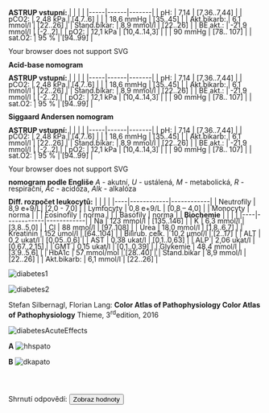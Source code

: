 <div class="w3-row">
<div class="w3-col l7 m7 s12">

<bdl-tabs idlist="astrup2,astrup,astrup3,biochemie,diabetes,patogenesis" titlelist="ASTRUP pH pCO2,ASTRUP pH HCO3-,ASTRUP BE pCO2,Biochemie,Patofyziologie DM,Patogeneze"></bdl-tabs>
<div id="astrup" style="line-height:0.9">
<div class="w3-third">
    <div class="w3-sand ">

**ASTRUP vstupní:**
| |  | |
|-----|------|-------|
| pH: |  7,14 | [7,36..7,44] |
| pCO2: | 2,48 kPa | [4,7..6] |
| | 18,6 mmHg | [35..45] |
| Akt.bikarb: | 6,1 mmol/l | [22..26] |
| Stand.bikar: | 8,9 mmol/l | [22..26] |
| BE akt.: |  -21,9 mmol/l | [-2..2] |
| pO2: | 12,1 kPa | [10,4..14,3] |
| | 90 mmHg | [78.. 107] |
| sat.O2: | 95 % | [94..99] |
</div>
</div><div class="w3-twothird">
<object id="mySvg" type="image/svg+xml" data="screen/Acid-base_nomogramK1.svg" style="width:95%">
  Your browser does not support SVG
</object>

**Acid-base nomogram**
</div>
</div>
<div id="astrup2" style="line-height:0.9">
<div class="w3-third">
    <div class="w3-sand ">

**ASTRUP vstupní:**
| |  | |
|-----|------|-------|
| pH: |  7,14 | [7,36..7,44] |
| pCO2: | 2,48 kPa | [4,7..6] |
| | 18,6 mmHg | [35..45] |
| Akt.bikarb: | 6,1 mmol/l | [22..26] |
| Stand.bikar: | 8,9 mmol/l | [22..26] |
| BE akt.: |  -21,9 mmol/l | [-2..2] |
| pO2: | 12,1 kPa | [10,4..14,3] |
| | 90 mmHg | [78.. 107] |
| sat.O2: | 95 % | [94..99] |

  </div>
</div><div class="w3-twothird">

<bdl-sachart fromid="idfmi" refindex="9,3" convertors="1,1,0;1,133.322" width="250" height="250" p-H="6.9" p-c-o2="40"></bdl-sachart> 


<div class="w3-center">

**Siggaard Andersen nomogram**

</div>

<!--  p-h="7.14" p-c-o2="18.75"-->
</div></div>

<div id="astrup3" style="line-height:0.9">
<div class="w3-third">
    <div class="w3-sand ">

**ASTRUP vstupní:**
| |  | |
|-----|------|-------|
| pH: |  7,14 | [7,36..7,44] |
| pCO2: | 2,48 kPa | [4,7..6] |
| | 18,6 mmHg | [35..45] |
| Akt.bikarb: | 6,1 mmol/l | [22..26] |
| Stand.bikar: | 8,9 mmol/l | [22..26] |
| BE akt.: |  -21,9 mmol/l | [-2..2] |
| pO2: | 12,1 kPa | [10,4..14,3] |
| | 90 mmHg | [78.. 107] |
| sat.O2: | 95 % | [94..99] |
</div>
</div><div class="w3-twothird">

<object id="mySvg" type="image/svg+xml" data="screen/nomogramEnglis3.svg" style="width:95%">
  Your browser does not support SVG
</object>

**nomogram podle Engliše** _A_ - akutní, _U_ - ustálená, _M_ - metabolická, _R_ - respirační, _Ac_ - acidóza, _Alk_ - alkalóza
</div>
</div>

<div id="biochemie" style="line-height:0.9">
<div class="w3-half">
<div class="w3-sand w3-margin">

**Diff. rozpočet leukocytů:**
| | | |
|----|------------|------------|
| Neutrofily | 8,9 e+9/L| [2,0 - 7,0] |
| Lymfocyty | 0,8 e+9/L | [0,8 – 4,0] |
| Monocyty | norma | |
| Eosinofily | norma | |
| Basofily | norma | |
**Biochemie**
| | | |
|----|------------|------------|
| Na | 123 mmol/l | [135..146] |
| K | 6,3 mmol/l | [3,8..5,0] |
| Cl | 88 mmol/l | [97..108] |
| Urea | 18,0 mmol/l | [1,8..6,7] |
| Kreatinin | 152 umol/l | [64..104] |
| Bilirub. celk. | 10,2 μmol/l | [2..17] |
| ALT | 0,2 ukat/l | [0,05..0,6] |
| AST | 0,38 ukat/l | [0,1..0,63] |
| ALP | 2,06 ukat/l | [0,67..2,15] |
| GMT | 0,15 ukat/l | [0,1..0,39] |
| Glykemie |  48,4 mmol/l | [3,9..5,6] |
| HbA1c | 57 mmol/mol | [28..40] |
| Stand.bikar | 8,9 mmol/l | [22..26] |
| Akt.bikarb: | 6,1 mmol/l | [22..26] |
</div>
</div><div class="w3-half">

<bdl-calculator></bdl-calculator>
</div>
</div>
<div id="diabetes">
<div class="w3-half">

![diabetes1](diabetes1.jpg)

![diabetes2](diabetes2.jpg)

Stefan Silbernagl, Florian Lang: **Color Atlas of Pathophysiology
Color Atlas of Pathophysiology** Thieme, 3<sup>rd</sup>edition, 2016 

</div>
<div class="w3-half">

![diabetesAcuteEffects](diabetesAcuteEffects.jpg)

</div>
</div>
<div id="patogenesis">

**A**
![hhspato](hhspato.png)

**B**
![dkapato](dkapato.png)

</div>

</div>
<div class="w3-col l5 m5 s12 w3-palatino w3-xlarge" style="line-height:1.0">

<bdl-quizx id="q3.1" type="choice2" 
           question="3.1 Jaká je to porucha ABR dle diagramu ASTRUP pH pCO2?" 
           answers="A. chronický base deficit|B. akutní base deficit|C. chronická hypercapnie|D. akutní hypercapnie" 
           correctoptions="true|false|false|false" 
           explanations="ano|ne|ne|ne" 
           buttontitle="zkontrolovat odpověď"></bdl-quizx>
<bdl-quizx id="q3.2" type="choice2" 
           question="3.2 Jaká je to porucha ABR dle diagramu ASTRUP pH HCO3-?" 
           answers="A. akutní respirační acidóza|B. metabolická acidóza|C. chronická respirační acidóza|D. metabolická alkalóza" 
           correctoptions="false|true|false|false" 
           explanations="ne|ano|ne|ne" 
           buttontitle="zkontrolovat odpověď"></bdl-quizx>
<bdl-quizx id="q3.3" type="choice2" 
           question="3.3 Jaká je to porucha ABR dle diagramu ASTRUP BE pCO2?" 
           answers="A. ARAc - akutní respirační acidóza|B. UMAc - ustálená metabolická acidóza|C. URAlk - ustálená respirační alkalóza|D. AMAlk - akutní metabolická alkalóza" 
           correctoptions="false|true|false|false" 
           explanations="ano|ne|ne|ne" 
           buttontitle="zkontrolovat odpověď"></bdl-quizx>              
<bdl-quizx id="q3.4" type="choice2" 
           question="3.4 Aniontová mezera (anion gap, AG) je rozdíl koncentrací významných kationtů a aniontů v krevní plazmě. Jak se vypočítá?" 
           answers="A. AG = Na<sup>+</sup> – (Cl<sup>-</sup> + HCO3<sup>-</sup>) v USA <br/>AG = (Na<sup>+</sup>+K<sup>+</sup>) – (Cl<sup>-</sup> + HCO3<sup>-</sup>) v Evropě|B. AG = (Na<sup>+</sup>) + (2x Cl<sup>-</sup>) + (HCO3<sup>-</sup>) v USA<br/>|C. AG = (Na<sup>+</sup>) + (2x Cl<sup>-</sup>) + (HCO3<sup>-</sup>) + (K<sup>+</sup>) v Evropě" 
           correctoptions="true|false|false" 
           explanations="ano|ne|ne" 
           buttontitle="zkontrolovat odpověď"></bdl-quizx>
<bdl-quizx id="q3.5" type="choice2" 
           question="3.5 Aniontová mezera je obvykle 10-12 mmol/l, až do 16 mmol/l. Zvýšení může signalizovat metabolickou acidózu, zatímco snížení může ukazovat na alkalózu, hypochlorémii nebo hyperkalcémii. Spočítejte aniontovou mezeru zpaměti nebo na kalkulačce dle hodnot a vyberte:" 
           answers="A. AG = 314.2|B. AG = 6|C. AG = 28,9" 
           correctoptions="false|false|true" 
           explanations="ne|ne|ano" 
           buttontitle="zkontrolovat odpověď"></bdl-quizx>           
<bdl-quizx id="q3.6" type="choice2" 
           question="3.6 Co to tedy může být za komplikaci DM 1. typu?" 
           answers="A. hypochloremická alkalóza při diabetu a zvracení|B. dehydratace a diabetická ketoacidóza|C. hyperglykemické hyperosmolární kóma" 
           correctoptions="false|true|false" 
           explanations="ne|ano|ne" 
           buttontitle="zkontrolovat odpověď"></bdl-quizx>              
<bdl-quizx id="q3.7" type="choice2" 
           question="3.7 Jak by se změnily parametry ABR a klinický obraz, při zvracení?" 
           answers="A. Při zvracení dojde ke komplikaci již existující metabolické acidózy metabolickou alkalózou (ztráta H<sup>+</sup>, Cl<sup>-</sup>), utlumení respiračních kompenzačních mechanismů, prohloubení dehydratace, zvýšení ztrát K<sup>+</sup> a ke zhoršení stavu (kombinovaná porucha ABR, deplece K<sup>+</sup>).|B. zvracením se ztrácí K<sup>+</sup>, dochází k rozvoji hypokálémie a není-li situace řešena, směně H<sup>+</sup> za K<sup>+</sup> na buněčné membráně (K<sup>+</sup> jde ven, H<sup>+</sup> dovnitř, dojde ke alkalizaci vnitřního prostředí." 
           correctoptions="true|false" 
           explanations="ano|ne" 
           buttontitle="zkontrolovat odpověď"></bdl-quizx>
<bdl-quizx id="q3.8" type="choice2" 
           question="3.8 Jaký nález očekáváte v moči?" 
           answers="A. pH moči bude alkalické, bude ketonurie, nízká koncentrace K<sup>+</sup>, Na<sup>+</sup> i fosfátů, bude těžká proteinurie|B. budu očekávat ketonurii, glykosurii, polyurii, vyšší množství Na<sup>+</sup>, K<sup>+</sup> a fosfátů, kyselé pH" 
           correctoptions="false|true" 
           explanations="ne|ano" 
           buttontitle="zkontrolovat odpověď"></bdl-quizx>
<bdl-quizx id="q3.9" type="choice2" 
           question="3.9 Normální fyziologická osmolalita séra 275–295 mmol/kg H2O. Pro odhad osmolality lze předpokládat, že 1 kg &#8784; 1 l. Jak ji lze odhadnout z naměřených hodnot? Očekáváte zvýšenou či sníženou osmolalitu séra z výsledků biochemie?" 
           answers="A. Osmolalita = (2xNa) + glykémie + urea &#8784; 312 mmol/kg - osmolalita bude zvýšená|B. Osmolalita bude snížená pro ztrátu sodíku a draslíku, vzorec (Na<sup>+</sup>) + (Cl<sup>-</sup>) + (K<sup>+</sup>) + urea &#8784; 235.3 mmol/kg" 
           correctoptions="true|false" 
           explanations="ano|ne" 
           buttontitle="zkontrolovat odpověď"></bdl-quizx>
<bdl-quizx id="q3.10" type="choice2" 
           question="3.10 Jak byste interpretovali renální parametry?" 
           answers="A. Elevace urey a kreatininu vs. na vrub dehydratace a prakticky prerenálního selhání s rozvojem ischémie ledvin. Dalším důvodem může být i chronická renální insuficience vzniklá v průběhu nemoci pro nespolupráci pacienta při léčbě. Aktuálně zhoršená konkomitantně probíhající komplikací a dehydratací.|B. Zvýšení renálních parametrů u tohoto pacienta je výhradně způsobeno konzumací nadměrného množství potravin bohatých na bílkoviny. Vzhledem k diabetickému stavu pacienta jeho tělo chybně a příliš rychle metabolizuje bílkoviny, což vede k přetížení organismu metabolity, jako je kreatinin a močoviny. Tento stav, nazývaný 'Bílkovinami indukovaná renální dysfunkce u diabetu', je běžnou komplikací u diabetických pacientů, kteří nedodržují přísná dietní omezení." 
           correctoptions="true|false" 
           explanations="ano|ne" 
           buttontitle="zkontrolovat odpověď"></bdl-quizx>
<bdl-quizx id="q3.11" type="choice2" 
           question="3.11 Jaký je vývoj kalémie u ketoacidózy? V čase, při zahájení léčby a jejím pokračování v dalším průběhu bez substituce kalia?" 
           answers="A. Po celou dobu přetrvává hyperkalémie, ta se srovná až ve chvíli, kdy glukóza klesne < 10mmol/L. Pokud se léčba nezahájí, pacient s hyperglykémií a hyperkalémií zmírá na maligní arytmii, pokud se substituje při léčbě kalium, hyperkalémie se horší a pacient je v riziku maligní arytmie.|B. metabolická acidóza vyvolá incipientně hyperkalémii, která se léčbou koriguje ke správné hodnotě. Nedojde li k hrazení K<sup>+</sup> infuzemi, pacient je v riziku těžké hypokálémie díky ztrátám kalia močí a depleci IC rezerv." 
           correctoptions="false|true" 
           explanations="ne|ano" 
           buttontitle="zkontrolovat odpověď"></bdl-quizx>
<bdl-quizx id="q3.12" type="choice2" 
           question="3.12 Co je příčinou diabetické ketoacidózy?" 
           answers="A. absolutní nedostatek inzulinu a nadbytek glukagonu. Metabolismus většiny buněk je nyní závislý na proteolýze a lipolýze jejichž vedlejším produktem je zvýšená tvorba ketolátek které vedou ke ketoacidóze|B. relativní nedostatek inzulinu. Buňky tolik nehladoví, ale insulínu není dostatek, proto metabolismus buněk zvýší proteolýzu a lipolýzu." 
           correctoptions="true|false" 
           explanations="ano|ne" 
           buttontitle="zkontrolovat odpověď"></bdl-quizx>
<bdl-quizx id="q3.13" type="choice2" 
           question="3.13 Jaká je patogeneze rozvoje diabetické ketoacidózy (vyberte vhodný diagram v sekci Patogeneze)?"           answers="A. diagram (A)|B. diagram(B)" 
           correctoptions="false|true" 
           explanations="ne|ano" 
           buttontitle="zkontrolovat odpověď"></bdl-quizx>
<bdl-quizx id="q3.14" type="choice2" 
           question="3.14 Které jiné stavy vedou ke zvýšené tvorbě ketolátek?" 
           answers="A. hypotyreóza, cushingův syndrom|B. alkoholismus a hladovění" 
           correctoptions="false|true" 
           explanations="ne|ano" 
           buttontitle="zkontrolovat odpověď"></bdl-quizx>
<bdl-quiz-summary id="qs1">
  Shrnutí odpovědí:
  <button class="w3-right w3-button w3-theme" onclick="document.getElementById('mySvg').contentDocument.getElementById('patientpoint').style.display='';">Zobraz hodnoty</button>
</bdl-quiz-summary>          
<bdl-quiz-control ids="q3.1;astrup2,q3.2;astrup,q3.3;astrup3,q3.4;biochemie,q3.5,q3.6,q3.7,q3.8,q3.9,q3.10,q3.11,q3.12,q3.13;patogenesis,q3.14,qs1"></bdl-quiz-control>             

</div>
</div>